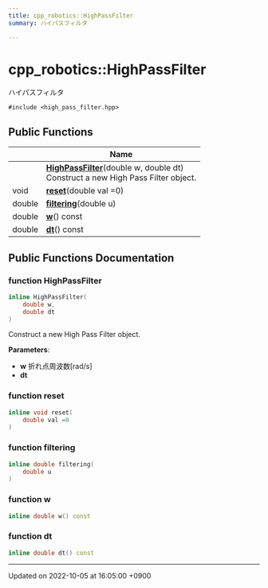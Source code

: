 ```yaml
---
title: cpp_robotics::HighPassFilter
summary: ハイパスフィルタ 

---
```


# cpp_robotics::HighPassFilter



ハイパスフィルタ 


`#include <high_pass_filter.hpp>`

## Public Functions

|                | Name           |
| -------------- | -------------- |
| | **[HighPassFilter](/cpp_robotics/doxybook/Classes/classcpp__robotics_1_1HighPassFilter/#function-highpassfilter)**(double w, double dt)<br>Construct a new High Pass Filter object.  |
| void | **[reset](/cpp_robotics/doxybook/Classes/classcpp__robotics_1_1HighPassFilter/#function-reset)**(double val =0) |
| double | **[filtering](/cpp_robotics/doxybook/Classes/classcpp__robotics_1_1HighPassFilter/#function-filtering)**(double u) |
| double | **[w](/cpp_robotics/doxybook/Classes/classcpp__robotics_1_1HighPassFilter/#function-w)**() const |
| double | **[dt](/cpp_robotics/doxybook/Classes/classcpp__robotics_1_1HighPassFilter/#function-dt)**() const |

## Public Functions Documentation

### function HighPassFilter

```cpp
inline HighPassFilter(
    double w,
    double dt
)
```

Construct a new High Pass Filter object. 

**Parameters**: 

  * **w** 折れ点周波数[rad/s] 
  * **dt** 


### function reset

```cpp
inline void reset(
    double val =0
)
```


### function filtering

```cpp
inline double filtering(
    double u
)
```


### function w

```cpp
inline double w() const
```


### function dt

```cpp
inline double dt() const
```


-------------------------------

Updated on 2022-10-05 at 16:05:00 +0900